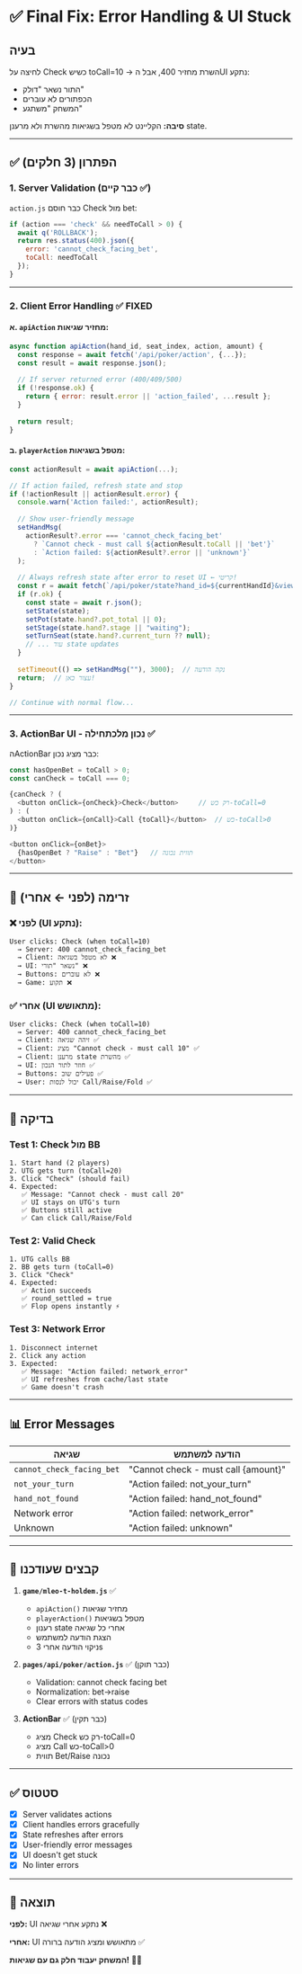 # ✅ Final Fix: Error Handling & UI Stuck

## בעיה
לחיצה על Check כשיש toCall=10 → השרת מחזיר 400, אבל הUI נתקע:
- התור נשאר "דולק"
- הכפתורים לא עוברים
- המשחק "משתגע"

**סיבה:** הקליינט לא מטפל בשגיאות מהשרת ולא מרענן state.

---

## ✅ הפתרון (3 חלקים)

### 1. Server Validation (כבר קיים ✅)

`action.js` כבר חוסם Check מול bet:
```javascript
if (action === 'check' && needToCall > 0) {
  await q('ROLLBACK');
  return res.status(400).json({ 
    error: 'cannot_check_facing_bet', 
    toCall: needToCall 
  });
}
```

---

### 2. Client Error Handling ✅ FIXED

#### א. `apiAction` מחזיר שגיאות:
```javascript
async function apiAction(hand_id, seat_index, action, amount) {
  const response = await fetch('/api/poker/action', {...});
  const result = await response.json();
  
  // If server returned error (400/409/500)
  if (!response.ok) {
    return { error: result.error || 'action_failed', ...result };
  }
  
  return result;
}
```

#### ב. `playerAction` מטפל בשגיאות:
```javascript
const actionResult = await apiAction(...);

// If action failed, refresh state and stop
if (!actionResult || actionResult.error) {
  console.warn('Action failed:', actionResult);
  
  // Show user-friendly message
  setHandMsg(
    actionResult?.error === 'cannot_check_facing_bet' 
      ? `Cannot check - must call ${actionResult.toCall || 'bet'}`
      : `Action failed: ${actionResult?.error || 'unknown'}`
  );
  
  // Always refresh state after error to reset UI ← קריטי!
  const r = await fetch(`/api/poker/state?hand_id=${currentHandId}&viewer=${displayName}`);
  if (r.ok) {
    const state = await r.json();
    setState(state);
    setPot(state.hand?.pot_total || 0);
    setStage(state.hand?.stage || "waiting");
    setTurnSeat(state.hand?.current_turn ?? null);
    // ... עוד state updates
  }
  
  setTimeout(() => setHandMsg(""), 3000);  // נקה הודעה
  return;  // עצור כאן!
}

// Continue with normal flow...
```

---

### 3. ActionBar UI - נכון מלכתחילה ✅

הActionBar כבר מציג נכון:
```javascript
const hasOpenBet = toCall > 0;
const canCheck = toCall === 0;

{canCheck ? (
  <button onClick={onCheck}>Check</button>     // רק כש-toCall=0
) : (
  <button onClick={onCall}>Call {toCall}</button>  // כש-toCall>0
)}

<button onClick={onBet}>
  {hasOpenBet ? "Raise" : "Bet"}   // תווית נכונה
</button>
```

---

## 🎯 זרימה (לפני ← אחרי)

### ❌ לפני (UI נתקע):
```
User clicks: Check (when toCall=10)
  → Server: 400 cannot_check_facing_bet
  → Client: לא מטפל בשגיאה ❌
  → UI: נשאר "תורי" ❌
  → Buttons: לא עוברים ❌
  → Game: תקוע ❌
```

### ✅ אחרי (UI מתאושש):
```
User clicks: Check (when toCall=10)
  → Server: 400 cannot_check_facing_bet
  → Client: זיהה שגיאה ✅
  → Client: מציג "Cannot check - must call 10" ✅
  → Client: מרענן state מהשרת ✅
  → UI: חוזר לתור הנכון ✅
  → Buttons: פעילים שוב ✅
  → User: יכול לנסות Call/Raise/Fold ✅
```

---

## 🧪 בדיקה

### Test 1: Check מול BB
```
1. Start hand (2 players)
2. UTG gets turn (toCall=20)
3. Click "Check" (should fail)
4. Expected:
   ✅ Message: "Cannot check - must call 20"
   ✅ UI stays on UTG's turn
   ✅ Buttons still active
   ✅ Can click Call/Raise/Fold
```

### Test 2: Valid Check
```
1. UTG calls BB
2. BB gets turn (toCall=0)
3. Click "Check"
4. Expected:
   ✅ Action succeeds
   ✅ round_settled = true
   ✅ Flop opens instantly ⚡
```

### Test 3: Network Error
```
1. Disconnect internet
2. Click any action
3. Expected:
   ✅ Message: "Action failed: network_error"
   ✅ UI refreshes from cache/last state
   ✅ Game doesn't crash
```

---

## 📊 Error Messages

| שגיאה | הודעה למשתמש |
|-------|---------------|
| `cannot_check_facing_bet` | "Cannot check - must call {amount}" |
| `not_your_turn` | "Action failed: not_your_turn" |
| `hand_not_found` | "Action failed: hand_not_found" |
| Network error | "Action failed: network_error" |
| Unknown | "Action failed: unknown" |

---

## 🔧 קבצים שעודכנו

1. **`game/mleo-t-holdem.js`** ✅
   - `apiAction()` מחזיר שגיאות
   - `playerAction()` מטפל בשגיאות
   - רענון state אחרי כל שגיאה
   - הצגת הודעה למשתמש
   - ניקוי הודעה אחרי 3s

2. **`pages/api/poker/action.js`** ✅ (כבר תוקן)
   - Validation: cannot check facing bet
   - Normalization: bet→raise
   - Clear errors with status codes

3. **ActionBar** ✅ (כבר תקין)
   - מציג Check רק כש-toCall=0
   - מציג Call כש-toCall>0
   - תווית Bet/Raise נכונה

---

## ✅ סטטוס

- [x] Server validates actions
- [x] Client handles errors gracefully
- [x] State refreshes after errors
- [x] User-friendly error messages
- [x] UI doesn't get stuck
- [x] No linter errors

---

## 🎉 תוצאה

**לפני:** UI נתקע אחרי שגיאה ❌

**אחרי:** UI מתאושש ומציג הודעה ברורה ✅

**המשחק יעבוד חלק גם עם שגיאות!** 🎴✨

